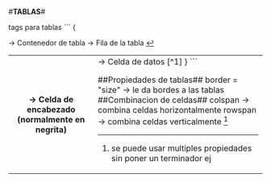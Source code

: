 #**TABLAS**#

tags para tablas
	```
    {
<table> -> Contenedor de tabla
<tr> -> Fila de la tabla
<th> -> Celda de encabezado (normalmente en negrita) 
<td> -> Celda de datos [^1]
    }
	```

##Propiedades de tablas##
border = "size" -> le da bordes a las tablas
##Combinacion de celdas##
colspan -> combina celdas horizontalmente
rowspan -> combina celdas verticalmente [^2]

[^1]: se trabaja en filas y luego en columnas
[^2]: se puede usar multiples propiedades sin poner un terminador ej <tr colspan = "1" rowspan = "1">